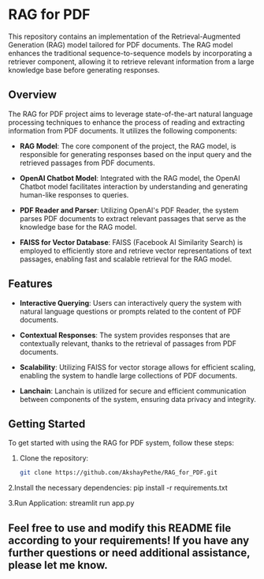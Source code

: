 # RAG for PDF

This repository contains an implementation of the Retrieval-Augmented Generation (RAG) model tailored for PDF documents. The RAG model enhances the traditional sequence-to-sequence models by incorporating a retriever component, allowing it to retrieve relevant information from a large knowledge base before generating responses.

## Overview

The RAG for PDF project aims to leverage state-of-the-art natural language processing techniques to enhance the process of reading and extracting information from PDF documents. It utilizes the following components:

- **RAG Model**: The core component of the project, the RAG model, is responsible for generating responses based on the input query and the retrieved passages from PDF documents.

- **OpenAI Chatbot Model**: Integrated with the RAG model, the OpenAI Chatbot model facilitates interaction by understanding and generating human-like responses to queries.

- **PDF Reader and Parser**: Utilizing OpenAI's PDF Reader, the system parses PDF documents to extract relevant passages that serve as the knowledge base for the RAG model.

- **FAISS for Vector Database**: FAISS (Facebook AI Similarity Search) is employed to efficiently store and retrieve vector representations of text passages, enabling fast and scalable retrieval for the RAG model.

## Features

- **Interactive Querying**: Users can interactively query the system with natural language questions or prompts related to the content of PDF documents.

- **Contextual Responses**: The system provides responses that are contextually relevant, thanks to the retrieval of passages from PDF documents.

- **Scalability**: Utilizing FAISS for vector storage allows for efficient scaling, enabling the system to handle large collections of PDF documents.

-  **Lanchain**: Lanchain is utilized for secure and efficient communication between components of the system, ensuring data privacy and integrity.

## Getting Started

To get started with using the RAG for PDF system, follow these steps:

1. Clone the repository:

   ```bash
   git clone https://github.com/AkshayPethe/RAG_for_PDF.git

2.Install the necessary dependencies:
pip install -r requirements.txt

3.Run Application:
streamlit run app.py

## Feel free to use and modify this README file according to your requirements! If you have any further questions or need additional assistance, please let me know.
